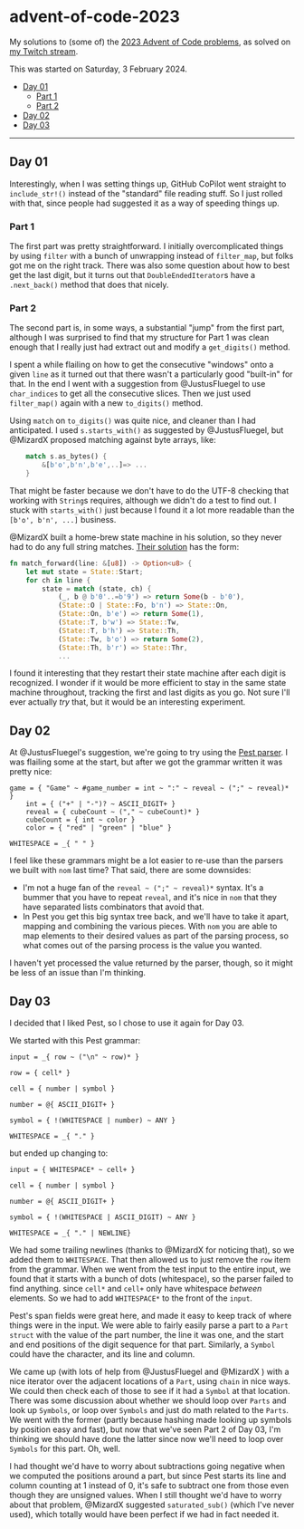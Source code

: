# advent-of-code-2023 <!-- omit in toc -->

My solutions to (some of) the
[2023 Advent of Code problems](https://adventofcode.com/2023/),
as solved on [my Twitch stream](https://twitch.tv/NicMcPhee).

This was started on Saturday, 3 February 2024.

- [Day 01](#day-01)
  - [Part 1](#part-1)
  - [Part 2](#part-2)
- [Day 02](#day-02)
- [Day 03](#day-03)

---

## Day 01

Interestingly, when I was setting things up, GitHub CoPilot went
straight to `include_str!()` instead of the "standard" file reading
stuff. So I just rolled with that, since people had suggested it
as a way of speeding things up.

### Part 1

The first part was pretty straightforward. I initially overcomplicated
things by using `filter` with a bunch of unwrapping instead of
`filter_map`, but folks got me on the right track. There was also
some question about how to best get the last digit, but it turns
out that `DoubleEndedIterator`s have a `.next_back()` method that
does that nicely.

### Part 2

The second part is, in some ways, a substantial "jump" from the first
part, although I was surprised to find that my structure for Part 1
was clean enough that I really just had extract out and modify a
 `get_digits()` method.

I spent a while flailing on how to get the consecutive "windows" onto
a given `line` as it turned out that there wasn't a particularly good
"built-in" for that. In the end I went with a suggestion from
@JustusFluegel to use `char_indices` to get all the consecutive slices.
Then we just used `filter_map()` again with a new `to_digits()` method.

Using `match` on `to_digits()` was quite nice, and cleaner than I had
anticipated. I used `s.starts_with()` as suggested by @JustusFluegel, but @MizardX proposed matching against byte arrays, like:

```rust
    match s.as_bytes() {
        &[b'o',b'n',b'e',..]=> ...
    }
```

That might be faster because we don't have to do the UTF-8
checking that working with `String`s requires, although we didn't
do a test to find out. I stuck with `starts_with()` just because I
found it a lot more readable than the `[b'o', b'n', ...]`
business.

@MizardX built a home-brew state machine in his solution,
so they never had to do any full string matches. [Their solution](https://github.com/MizardX/AdventOfCode_2023/blob/main/src/day01/mod.rs#L159) has the form:

```rust
fn match_forward(line: &[u8]) -> Option<u8> {
    let mut state = State::Start;
    for ch in line {
        state = match (state, ch) {
            (_, b @ b'0'..=b'9') => return Some(b - b'0'),
            (State::O | State::Fo, b'n') => State::On,
            (State::On, b'e') => return Some(1),
            (State::T, b'w') => State::Tw,
            (State::T, b'h') => State::Th,
            (State::Tw, b'o') => return Some(2),
            (State::Th, b'r') => State::Thr,
            ...
```

I found it interesting that they restart their state machine after
each digit is recognized. I wonder if it would be more efficient
to stay in the same state machine throughout, tracking the first
and last digits as you go. Not sure I'll ever actually _try_ that,
but it would be an interesting experiment.

## Day 02

At @JustusFluegel's suggestion, we're going to try using the
[Pest parser](https://pest.rs/). I was flailing some at the start, but
after we got the grammar written it was pretty nice:

```pest
game = { "Game" ~ #game_number = int ~ ":" ~ reveal ~ (";" ~ reveal)* }
    int = { ("+" | "-")? ~ ASCII_DIGIT+ }
    reveal = { cubeCount ~ ("," ~ cubeCount)* }
    cubeCount = { int ~ color }
    color = { "red" | "green" | "blue" }

WHITESPACE = _{ " " }
```

I feel like these grammars might be a lot easier to re-use than
the parsers we built with `nom` last time? That said, there are
some downsides:

- I'm not a huge fan of the `reveal ~ (";" ~ reveal)*` syntax. It's
  a bummer that you have to repeat `reveal`, and it's nice in `nom` that
  they have separated lists combinators that avoid that.
- In Pest you get this big syntax tree back, and we'll have to take
  it apart, mapping and combining the various pieces. With `nom` you
  are able to map elements to their desired values as part of the
  parsing process, so what comes out of the parsing process is the
  value you wanted.

I haven't yet processed the value returned by the parser, though,
so it might be less of an issue than I'm thinking.

## Day 03

I decided that I liked Pest, so I chose to use it again for Day 03.

We started with this Pest grammar:

```pest
input = _{ row ~ ("\n" ~ row)* }

row = { cell* }

cell = { number | symbol }

number = @{ ASCII_DIGIT+ }

symbol = { !(WHITESPACE | number) ~ ANY }

WHITESPACE = _{ "." }
```

but ended up changing to:

```pest
input = { WHITESPACE* ~ cell+ }

cell = { number | symbol }

number = @{ ASCII_DIGIT+ }

symbol = { !(WHITESPACE | ASCII_DIGIT) ~ ANY }

WHITESPACE = _{ "." | NEWLINE}
```

We had some trailing newlines (thanks to @MizardX for noticing that), so we added them to `WHITESPACE`. That then allowed us to just remove the `row` item from the grammar. When we went from the test input to the entire input, we found that it starts with a bunch of dots (whitespace), so the parser failed to find anything. since `cell*` and `cell+` only have whitespace _between_ elements. So we had to add `WHITESPACE*` to the front of the `input`.

Pest's span fields were great here, and made it easy to keep track of where things were in the input. We were able to fairly easily parse a part to a `Part` `struct` with the value of the part number, the line it was one, and the start and end positions of the digit sequence for that part. Similarly, a `Symbol` could have the character, and its line and column.

We came up (with lots of help from @JustusFluegel and @MizardX ) with a nice iterator over the adjacent locations of a `Part`, using `chain` in nice ways. We could then check each of those to see if it had a `Symbol` at that location. There was some discussion about whether we should loop over `Parts` and look up `Symbols`, or loop over `Symbols` and just do math related to the `Parts`. We went with the former (partly because hashing made looking up symbols by position easy and fast), but now that we've seen Part 2 of Day 03, I'm thinking we should have done the latter since now we'll need to loop over `Symbols` for this part. Oh, well.

I had thought we'd have to worry about subtractions going negative when we computed
the positions around a part, but since Pest starts its line and column counting at 1
instead of 0, it's safe to subtract one from those even though they are unsigned values.
When I still thought we'd have to worry about that problem, @MizardX suggested
`saturated_sub()` (which I've never used), which totally would have been perfect
if we had in fact needed it.
